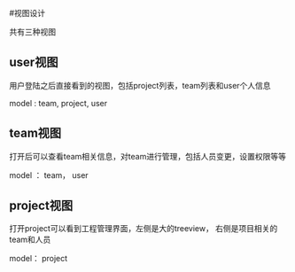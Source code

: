 #视图设计

共有三种视图

## user视图

用户登陆之后直接看到的视图，包括project列表，team列表和user个人信息

model : team, project, user

## team视图

打开后可以查看team相关信息，对team进行管理，包括人员变更，设置权限等等

model ： team， user

## project视图

打开project可以看到工程管理界面，左侧是大的treeview， 右侧是项目相关的team和人员

model： project